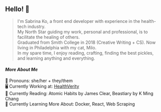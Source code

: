 ## Hello! 👋

> I'm Sabrina Ko, a front end developer with experience in the health-tech industry.  
> My North Star guiding my work, personal and professional, is to facilitate the healing of others.  
> Graduated from Smith College in 2018 (Creative Writing + CS). Now living in Philadelphia with my cat, Milo.  
> In my spare time, I enjoy reading, crafting, finding the best pickles, and learning anything and everything.

#### *More About Me*  
💖 Pronouns: she/her + they/them  
🖥 Currently Working at: [HealthVerity](https://healthverity.com/)  
📖 Currently Reading: Atomic Habits by James Clear, Beastiary by K Ming Chang  
🌱 Currently Learning More About: Docker, React, Web Scraping
